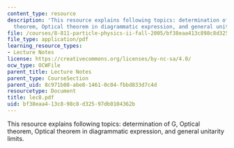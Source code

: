 ```yaml
---
content_type: resource
description: 'This resource explains following topics: determination of G, Optical
  theorem, Optical theorem in diagrammatic expression, and general unitarity limits.'
file: /courses/8-811-particle-physics-ii-fall-2005/bf38eaa413c898c8d32597db0104362b_lec8.pdf
file_type: application/pdf
learning_resource_types:
- Lecture Notes
license: https://creativecommons.org/licenses/by-nc-sa/4.0/
ocw_type: OCWFile
parent_title: Lecture Notes
parent_type: CourseSection
parent_uid: 8c971b08-abe8-1461-0c04-fbbd833d7c4d
resourcetype: Document
title: lec8.pdf
uid: bf38eaa4-13c8-98c8-d325-97db0104362b
---
```

This resource explains following topics: determination of G, Optical theorem, Optical theorem in diagrammatic expression, and general unitarity limits.
